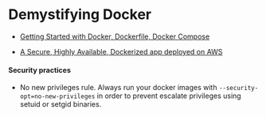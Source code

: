 # Demystifying Docker

- [Getting Started with Docker, Dockerfile, Docker Compose](https://github.com/Darlene-Naz/Demystifying-Docker/tree/main/Getting-Started)

- [A Secure, Highly Available, Dockerized app deployed on AWS](https://github.com/Darlene-Naz/Demystifying-Docker/tree/main/Secure-Highly-Available-Dockerized-App)


#### Security practices

- No new privileges rule. Always run your docker images with `--security-opt=no-new-privileges` in order to prevent escalate privileges using setuid or setgid binaries.
